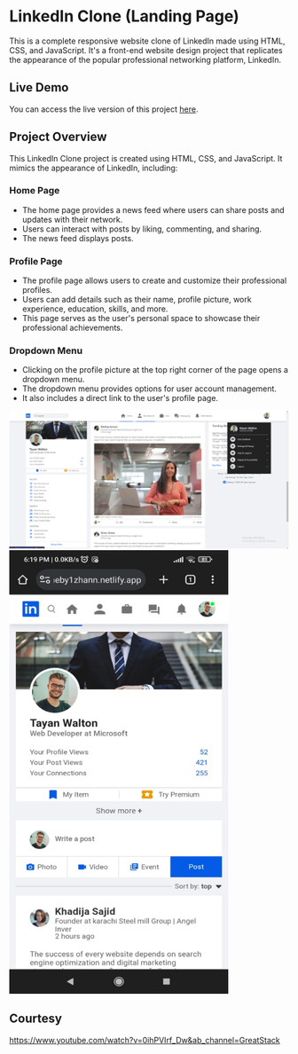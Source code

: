# LinkedIn Clone (Landing Page)

This is a complete responsive website clone of LinkedIn made using HTML, CSS, and JavaScript. It's a front-end website design project that replicates the appearance of the popular professional networking platform, LinkedIn.

## Live Demo

You can access the live version of this project [here](https://linkedincloneby1zhann.netlify.app/).
## Project Overview

This LinkedIn Clone project is created using HTML, CSS, and JavaScript. It mimics the appearance of LinkedIn, including:

### Home Page

- The home page provides a news feed where users can share posts and updates with their network.
- Users can interact with posts by liking, commenting, and sharing.
- The news feed displays posts.

### Profile Page

- The profile page allows users to create and customize their professional profiles.
- Users can add details such as their name, profile picture, work experience, education, skills, and more.
- This page serves as the user's personal space to showcase their professional achievements.

### Dropdown Menu

- Clicking on the profile picture at the top right corner of the page opens a dropdown menu.
- The dropdown menu provides options for user account management.
- It also includes a direct link to the user's profile page.

![LinkedIn Clone Screenshot](images/iteration.png)
<img src="images/iteration2.png" alt="LinkedIn Clone Screenshot" width="395" height="800">

## Courtesy
<https://www.youtube.com/watch?v=0ihPVIrf_Dw&ab_channel=GreatStack>

